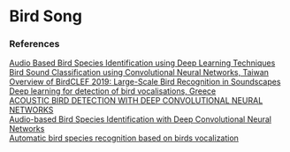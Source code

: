 # Bird Song


### References
[Audio Based Bird Species Identification using
Deep Learning Techniques](http://ceur-ws.org/Vol-1609/16090547.pdf)
<br>
[Bird Sound Classification using Convolutional
Neural Networks, Taiwan](http://www.dei.unipd.it/~ferro/CLEF-WN-Drafts/CLEF2019/paper_68.pdf)
<br>
[Overview of BirdCLEF 2019: Large-Scale Bird
Recognition in Soundscapes](http://ceur-ws.org/Vol-2380/paper_256.pdf)
<br>
[Deep learning for detection of bird vocalisations, Greece](https://arxiv.org/pdf/1609.08408.pdf)
<br>
[ACOUSTIC BIRD DETECTION WITH DEEP CONVOLUTIONAL NEURAL NETWORKS](http://dcase.community/documents/challenge2018/technical_reports/DCASE2018_Lasseck_76.pdf)
<br>
[Audio-based Bird Species Identification with Deep
Convolutional Neural Networks](http://ceur-ws.org/Vol-2125/paper_140.pdf)
<br>
[Automatic bird species recognition based on birds vocalization](https://asmp-eurasipjournals.springeropen.com/articles/10.1186/s13636-018-0143-7)
